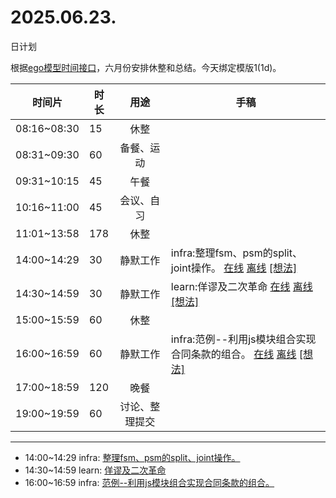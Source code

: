 # 2025.06.23.
日计划

根据[ego模型时间接口](https://gitee.com/hyg/blog/blob/master/timeflow.md)，六月份安排休整和总结。今天绑定模版1(1d)。

| 时间片 | 时长 | 用途 | 手稿 |
| --- | --- | :---: | --- |
| 08:16~08:30 | 15 | 休整 |  |
| 08:31~09:30 | 60 | 备餐、运动 |  |
| 09:31~10:15 | 45 | 午餐 |  |
| 10:16~11:00 | 45 | 会议、自习 |  |
| 11:01~13:58 | 178 | 休整 |  |
| 14:00~14:29 | 30 | 静默工作 | infra:整理fsm、psm的split、joint操作。 [在线](http://simp.ly/p/8t3vlk) [离线](../../draft/2025/20250623140000.md) <a href="mailto:huangyg@mars22.com?subject=关于2025.06.23.[infra:整理fsm、psm的split、joint操作。]任务&body=日期: 20250623%0D%0A序号: 5%0D%0A手稿:../../draft/2025/20250623140000.md%0D%0A---请勿修改邮件主题及以上内容 从下一行开始写您的想法---%0D%0A">[想法]</a> |
| 14:30~14:59 | 30 | 静默工作 | learn:佯谬及二次革命 [在线](http://simp.ly/p/5k9gJy) [离线](../../draft/2025/20250623143000.md) <a href="mailto:huangyg@mars22.com?subject=关于2025.06.23.[learn:佯谬及二次革命]任务&body=日期: 20250623%0D%0A序号: 6%0D%0A手稿:../../draft/2025/20250623143000.md%0D%0A---请勿修改邮件主题及以上内容 从下一行开始写您的想法---%0D%0A">[想法]</a> |
| 15:00~15:59 | 60 | 休整 |  |
| 16:00~16:59 | 60 | 静默工作 | infra:范例--利用js模块组合实现合同条款的组合。 [在线](http://simp.ly/p/4QDThK) [离线](../../draft/2025/20250623160000.md) <a href="mailto:huangyg@mars22.com?subject=关于2025.06.23.[infra:范例--利用js模块组合实现合同条款的组合。]任务&body=日期: 20250623%0D%0A序号: 8%0D%0A手稿:../../draft/2025/20250623160000.md%0D%0A---请勿修改邮件主题及以上内容 从下一行开始写您的想法---%0D%0A">[想法]</a> |
| 17:00~18:59 | 120 | 晚餐 |  |
| 19:00~19:59 | 60 | 讨论、整理提交 |  |

---

- 14:00~14:29	infra: [整理fsm、psm的split、joint操作。](../../draft/2025/20250623.01.md)
- 14:30~14:59	learn: [佯谬及二次革命](../../draft/2025/20250623.02.md)
- 16:00~16:59	infra: [范例--利用js模块组合实现合同条款的组合。](../../draft/2025/20250623.03.md)
